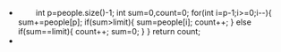 *         int p=people.size()-1;
int sum=0,count=0;
for(int i=p-1;i>=0;i--){
sum+=people[p];
if(sum>limit){
sum=people[i];
count++;
}
else if(sum==limit){
count++;
sum=0;
}
}
return count;
*